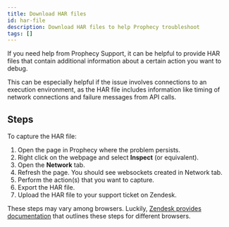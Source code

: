 ```yaml
---
title: Download HAR files
id: har-file
description: Download HAR files to help Prophecy troubleshoot
tags: []
---
```


If you need help from Prophecy Support, it can be helpful to provide HAR files that contain additional information about a certain action you want to debug.

This can be especially helpful if the issue involves connections to an execution environment, as the HAR file includes information like timing of network connections and failure messages from API calls.

## Steps

To capture the HAR file:

1. Open the page in Prophecy where the problem persists.
1. Right click on the webpage and select **Inspect** (or equivalent).
1. Open the **Network** tab.
1. Refresh the page. You should see websockets created in Network tab.
1. Perform the action(s) that you want to capture.
1. Export the HAR file.
1. Upload the HAR file to your support ticket on Zendesk.

These steps may vary among browsers. Luckily, [Zendesk provides documentation](https://support.zendesk.com/hc/en-us/articles/4408828867098-Generating-a-HAR-file-for-troubleshooting) that outlines these steps for different browsers.
